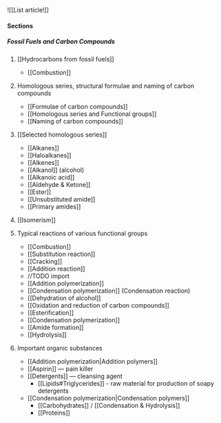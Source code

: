 ![[List article!]]

#### Sections
##### Fossil Fuels and Carbon Compounds
1. [[Hydrocarbons from fossil fuels]]
	- [[Combustion]]

2. Homologous series, structural formulae and naming of carbon compounds
	- [[Formulae of carbon compounds]]
	- [[Homologous series and Functional groups]]
	- [[Naming of carbon compounds]]

3. [[Selected homologous series]]
	- [[Alkanes]]
	- [[Haloalkanes]]
	- [[Alkenes]]
	- [[Alkanol]] (alcohol)
	- [[Alkanoic acid]]
	- [[Aldehyde & Ketone]]
	- [[Ester]]
	- [[Unsubstituted amide]]
	- [[Primary amides]]

4. [[Isomerism]]

5. Typical reactions of various functional groups
	- [[Combustion]]
	- [[Substitution reaction]]
	- [[Cracking]]
	- [[Addition reaction]]
	- //TODO import
	- [[Addition polymerization]]
	- [[Condensation polymerization]] (Condensation reaction)
	- [[Dehydration of alcohol]]
	- [[Oxidation and reduction of carbon compounds]]
	- [[Esterification]]
	- [[Condensation polymerization]]
	- [[Amide formation]]
	- [[Hydrolysis]]

6. Important organic substances
	- [[Addition polymerization|Addition polymers]]
	- [[Aspirin]] — pain killer
	- [[Detergents]] — cleansing agent
		- [[Lipids#Triglycerides]] - raw material for production of soapy detergents
	- [[Condensation polymerization|Condensation polymers]]
		- [[Carbohydrates]] / [[Condensation & Hydrolysis]]
		- [[Proteins]]
